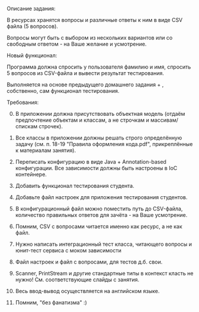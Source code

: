 Описание задания:

В ресурсах хранятся вопросы и различные ответы к ним в виде CSV файла (5 вопросов).

Вопросы могут быть с выбором из нескольких вариантов или со свободным ответом - на Ваше желание и усмотрение.

Новый функционал:

Программа должна спросить у пользователя фамилию и имя, спросить 5 вопросов из CSV-файла и вывести результат тестирования.

Выполняется на основе предыдущего домашнего задания + , собственно, сам функционал тестирования.

Требования:

0. В приложении должна присутствовать объектная модель (отдаём предпочтение объектам и классам, а не строчкам и массивам/спискам строчек).

1. Все классы в приложении должны решать строго определённую задачу (см. п. 18-19 "Правила оформления кода.pdf", прикреплённые к материалам занятия).

2. Переписать конфигурацию в виде Java + Annotation-based конфигурации. Все зависимости должны быть настроены в IoC контейнере.

3. Добавить функционал тестирования студента.

4. Добавьте файл настроек для приложения тестирования студентов.

5. В конфигурационный файл можно поместить путь до CSV-файла, количество правильных ответов для зачёта - на Ваше усмотрение.

6. Помним, CSV с вопросами читается именно как ресурс, а не как файл.

7. Нужно написать интеграционный тест класса, читающего вопросы и юнит-тест сервиса с моком зависимости

8. Файл настроек и файл с вопросами, для тестов д.б. свои.

9. Scanner, PrintStream и другие стандартные типы в контекст класть не нужно! См. соответствующие слайды с занятия.

10. Весь ввод-вывод осуществляется на английском языке.

11. Помним, "без фанатизма" :)
